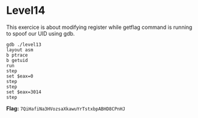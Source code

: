 # Level14

This exercice is about modifying register while getflag command is running to spoof our UID using gdb.

`gdb ./level13`
<br>
`layout asm`
<br>
`b ptrace`
<br>
`b getuid`
<br>
`run`
<br>
`step`
<br>
`set $eax=0`
<br>
`step`
<br>
`step`
<br>
`set $eax=3014`
<br>
`step`

**Flag:** `7QiHafiNa3HVozsaXkawuYrTstxbpABHD8CPnHJ`
